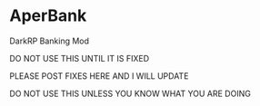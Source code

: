 AperBank
========

DarkRP Banking Mod






DO NOT USE THIS UNTIL IT IS FIXED

PLEASE POST FIXES HERE AND I WILL UPDATE



DO NOT USE THIS UNLESS YOU KNOW WHAT YOU ARE DOING
